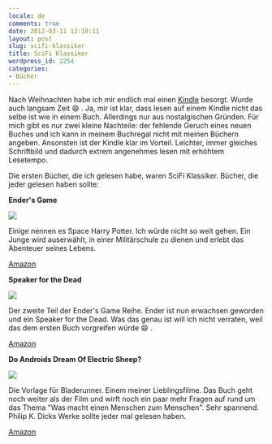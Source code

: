 ```yaml
---
locale: de
comments: true
date: 2012-03-11 12:10:11
layout: post
slug: scifi-klassiker
title: SciFi Klassiker
wordpress_id: 2254
categories:
- Bücher
---
```


Nach Weihnachten habe ich mir endlich mal einen
[Kindle](http://www.amazon.de/gp/product/B0051QVF7A/ref=as_li_ss_tl?ie=UTF8&tag=wannawork-21&linkCode=as2&camp=1638&creative=19454&creativeASIN=B0051QVF7A)
besorgt. Wurde auch langsam Zeit :smile: . Ja, mir ist klar, dass lesen auf einem
Kindle nicht das selbe ist wie in einem Buch. Allerdings nur aus nostalgischen
Gründen. Für mich gibt es nur zwei kleine Nachteile: der fehlende Geruch eines
neuen Buches und ich kann in meinem Buchregal nicht mit meinen Büchern angeben.
Ansonsten ist der Kindle klar im Vorteil. Leichter, immer gleiches Schriftbild
und dadurch extrem angenehmes lesen mit erhöhtem Lesetempo.

Die ersten Bücher, die ich gelesen habe, waren SciFi Klassiker. Bücher, die
jeder gelesen haben sollte:

**Ender's Game**

[![](http://ws.assoc-amazon.de/widgets/q?_encoding=UTF8&Format=_SL160_&ASIN=B003G4W49C&MarketPlace=DE&ID=AsinImage&WS=1&tag=wannawork-21&ServiceVersion=20070822)](http://www.amazon.de/gp/product/B003G4W49C/ref=as_li_ss_il?ie=UTF8&tag=wannawork-21&linkCode=as2&camp=1638&creative=19454&creativeASIN=B003G4W49C)

Einige nennen es Space Harry Potter. Ich würde nicht so weit gehen. Ein Junge
wird auserwählt, in einer Militärschule zu dienen und erlebt das Abenteuer
seines Lebens.

[Amazon](http://www.amazon.de/gp/product/B003G4W49C/ref=as_li_ss_il?ie=UTF8&tag=wannawork-21&linkCode=as2&camp=1638&creative=19454&creativeASIN=B003G4W49C)

**Speaker for the Dead**

[![](http://ws.assoc-amazon.de/widgets/q?_encoding=UTF8&Format=_SL160_&ASIN=B003H4I4JU&MarketPlace=DE&ID=AsinImage&WS=1&tag=wannawork-21&ServiceVersion=20070822)](http://www.amazon.de/gp/product/B003H4I4JU/ref=as_li_ss_il?ie=UTF8&tag=wannawork-21&linkCode=as2&camp=1638&creative=19454&creativeASIN=B003H4I4JU) 

Der zweite Teil der Ender's Game Reihe. Ender ist nun erwachsen geworden und ein Speaker for the Dead. Was das genau ist will ich nicht verraten, weil das dem ersten Buch vorgreifen würde :smile: .

[Amazon](http://www.amazon.de/gp/product/B003H4I4JU/ref=as_li_ss_il?ie=UTF8&tag=wannawork-21&linkCode=as2&camp=1638&creative=19454&creativeASIN=B003H4I4JU)

**Do Androids Dream Of Electric Sheep?**

[![](http://ws.assoc-amazon.de/widgets/q?_encoding=UTF8&Format=_SL160_&ASIN=B003FXCSNQ&MarketPlace=DE&ID=AsinImage&WS=1&tag=wannawork-21&ServiceVersion=20070822)](http://www.amazon.de/gp/product/B003FXCSNQ/ref=as_li_ss_il?ie=UTF8&tag=wannawork-21&linkCode=as2&camp=1638&creative=19454&creativeASIN=B003FXCSNQ) 

Die Vorlage für Bladerunner. Einem meiner Lieblingsfilme. Das Buch geht noch weiter als der Film und wirft noch ein paar mehr Fragen auf rund um das Thema "Was macht einen Menschen zum Menschen". Sehr spannend. Philip K. Dicks Werke sollte jeder mal gelesen haben.

[Amazon](http://www.amazon.de/gp/product/B003FXCSNQ/ref=as_li_ss_il?ie=UTF8&tag=wannawork-21&linkCode=as2&camp=1638&creative=19454&creativeASIN=B003FXCSNQ)
